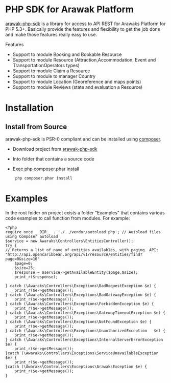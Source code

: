 # PHP SDK for Arawak Platform


[arawak-php-sdk](https://github.com/arawakcaribbean/arawak-php-sdk) is a library for access to API REST  for Arawaks Platform for PHP 5.3+.  Basically provide the features and flexibility to get the job done and make those features really easy to use.

Features

 - Support to module Booking and Bookable Resource
 - Support to module Resource (Attraction,Accommodation, Event and TransportationOperators types)
 - Support to module Claim a Resource
 - Support to module to manager Country
 - Support to module Location (Georeference and maps points)
 - Support to module Reviews (state and evaluation a Resource)


# Installation 
## Install from Source
arawak-php-sdk is PSR-0 compliant and can be installed using [composer](http://getcomposer.org/).

 - Download project from [arawak-php-sdk](https://github.com/arawakcaribbean/arawak-php-sdk) 
 - Into folder that contains a source code
 - Exec php composer.phar install
        
        php composer.phar install

# Examples

In the root folder on project exists a folder "Examples" that contains various code examples to call function from modules.
For example:

    <?php
    require_once __DIR__ . './../vendor/autoload.php'; // Autoload files using Composer autoload
    $service = new Awaraks\Controllers\EntitiesController();
    try {
    // Returns a list of name of entities availables, with paging  API: "http://api.opencaribbean.org/api/v1/resource/entities/find?page=0&size=10"
        $page=0;
        $size=25;
        $response = $service->getAvailableEntity($page,$size);
        print_r($response);
    
    } catch (\Awaraks\Controllers\Exceptions\BadRequestException $e) {
        print_r($e->getMessage());
    } catch (\Awaraks\Controllers\Exceptions\BadGatewayException $e) {
        print_r($e->getMessage());
    } catch (\Awaraks\Controllers\Exceptions\ForbiddenException $e) {
        print_r($e->getMessage());
    } catch (\Awaraks\Controllers\Exceptions\GatewayTimeoutException $e) {
        print_r($e->getMessage());
    } catch (\Awaraks\Controllers\Exceptions\NotFoundException $e) {
        print_r($e->getMessage());
    } catch (\Awaraks\Controllers\Exceptions\UnauthorizedException   $e) {
        print_r($e->getMessage());
    } catch (\Awaraks\Controllers\Exceptions\InternalServerErrorException $e) {
        print_r($e->getMessage());
    }catch (\Awaraks\Controllers\Exceptions\ServiceUnavailableException $e) {
        print_r($e->getMessage());
    }catch (\Awaraks\Controllers\Exceptions\ArawaksException $e) {
        print_r($e->getMessage());
    }